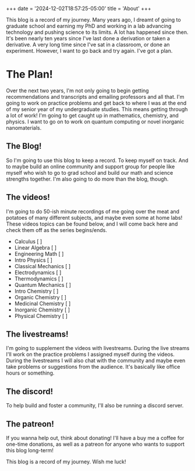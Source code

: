 +++
date = '2024-12-02T18:57:25-05:00'
title = 'About'
+++

This blog is a record of my journey. Many years ago, I dreamt of going to
graduate school and earning my PhD and working in a lab advancing technology
and pushing science to its limits. A lot has happened since then. It's been
nearly ten years since I've last done a derivation or taken a derivative. A 
very long time since I've sat in a classroom, or done an experiment. However,
I want to go back and try again. I've got a plan.

# The Plan!

Over the next two years, I'm not only going to begin getting recommendations 
and transcripts and emailing professors and all that. I'm going to work on
practice problems and get back to where I was at the end of my senior year of
my undergraduate studies. This means getting through a lot of work! I'm going 
to get caught up in mathematics, chemistry, and physics. I want to go on to
work on quantum computing or novel inorganic nanomaterials.

## The Blog!

So I'm going to use this blog to keep a record. To keep myself on track. And
to maybe build an online community and support group for people like myself
who wish to go to grad school and build our math and science strengths together.
I'm also going to do more than the blog, though.

## The videos!

I'm going to do 50-ish minute recordings of me going over the meat and potatoes
of many different subjects, and maybe even some at home labs! These videos 
topics can be found below, and I will come back here and check them off as 
the series begins/ends.

 - Calculus [ ]
 - Linear Algebra [ ]
 - Engineering Math [ ]
 - Intro Physics [ ]
 - Classical Mechanics [ ]
 - Electrodynamics [ ]
 - Thermodynamics [ ]
 - Quantum Mechanics [ ]
 - Intro Chemistry [ ]
 - Organic Chemistry [ ]
 - Medicinal Chemistry [ ]
 - Inorganic Chemistry [ ]
 - Physical Chemistry [ ]

## The livestreams!

I'm going to supplement the videos with livestreams. During the live streams
I'll work on the practice problems I assigned myself during the videos. During
the livestreams I will also chat with the community and maybe even take
problems or suggestions from the audience. It's basically like office hours or
something.

## The discord!

To help build and foster a community, I'll also be running a discord server.

## The patreon!

If you wanna help out, think about donating! I'll have a buy me a coffee for
one-time donations, as well as a patreon for anyone who wants to support this
blog long-term!


This blog is a record of my journey. Wish me luck!

